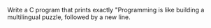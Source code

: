 Write a C program that prints exactly "Programming is like building a multilingual puzzle, followed by a new line.